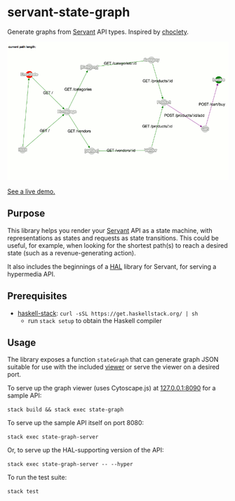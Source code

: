 # servant-state-graph

Generate graphs from [Servant](http://haskell-servant.readthedocs.io) API types.
Inspired by [choclety](https://github.com/mooreniemi/choclety).

[![example graph](docs/img/example_graph.gif)](https://corajr.github.io/servant-state-graph/index.html)

[See a live demo.](https://corajr.github.io/servant-state-graph/index.html)

## Purpose

This library helps you render
your [Servant](http://haskell-servant.readthedocs.io) API as a state machine,
with representations as states and requests as state transitions. This could be
useful, for example, when looking for the shortest path(s) to reach a desired
state (such as a revenue-generating action).

It also includes the beginnings of
a [HAL](http://stateless.co/hal_specification.html) library for Servant, for
serving a hypermedia API.

## Prerequisites
- [haskell-stack](https://www.haskellstack.org/): `curl -sSL https://get.haskellstack.org/ | sh`
    - run `stack setup` to obtain the Haskell compiler

## Usage

The library exposes a function `stateGraph` that can generate graph JSON
suitable for use with the included [viewer][viewer] or serve the viewer on a
desired port.

To serve up the graph viewer (uses Cytoscape.js)
at [127.0.0.1:8090](http://127.0.0.1:8090) for a sample API:

`stack build && stack exec state-graph`

To serve up the sample API itself on port 8080:

`stack exec state-graph-server`

Or, to serve up the HAL-supporting version of the API:

`stack exec state-graph-server -- --hyper`

To run the test suite:

`stack test`

[viewer]: https://corajr.github.io/servant-state-graph/index.html
